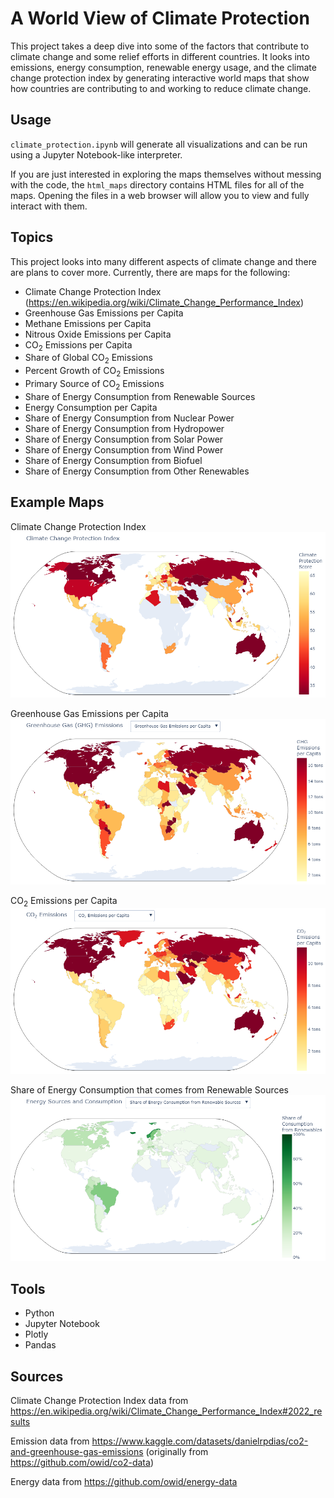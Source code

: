 # A World View of Climate Protection
This project takes a deep dive into some of the factors that contribute to climate change and some relief efforts in different countries. It looks into emissions, energy consumption, renewable energy usage, and the climate change protection index by generating interactive world maps that show how countries are contributing to and working to reduce climate change.

## Usage
`climate_protection.ipynb` will generate all visualizations and can be run using a Jupyter Notebook-like interpreter.

If you are just interested in exploring the maps themselves without messing with the code, the `html_maps` directory contains HTML files for all of the maps. Opening the files in a web browser will allow you to view and fully interact with them. 

## Topics
This project looks into many different aspects of climate change and there are plans to cover more. Currently, there are maps for the following:
- Climate Change Protection Index (https://en.wikipedia.org/wiki/Climate_Change_Performance_Index)
- Greenhouse Gas Emissions per Capita
- Methane Emissions per Capita
- Nitrous Oxide Emissions per Capita
- CO<sub>2</sub> Emissions per Capita
- Share of Global CO<sub>2</sub> Emissions
- Percent Growth of CO<sub>2</sub> Emissions
- Primary Source of CO<sub>2</sub> Emissions
- Share of Energy Consumption from Renewable Sources
- Energy Consumption per Capita
- Share of Energy Consumption from Nuclear Power
- Share of Energy Consumption from Hydropower
- Share of Energy Consumption from Solar Power
- Share of Energy Consumption from Wind Power
- Share of Energy Consumption from Biofuel
- Share of Energy Consumption from Other Renewables

## Example Maps
Climate Change Protection Index
![CCPI](images/ccpi.png "Climate Change Protection Index Map")

Greenhouse Gas Emissions per Capita
![GHG](images/ghg.png "Greenhouse Gas Emissions Map")

CO<sub>2</sub> Emissions per Capita
![CO2](images/co2.png "CO2 Emissions Map")

Share of Energy Consumption that comes from Renewable Sources
![Energy](images/energy.png "Renewable Energy Map")

## Tools
- Python
- Jupyter Notebook
- Plotly
- Pandas

## Sources
Climate Change Protection Index data from https://en.wikipedia.org/wiki/Climate_Change_Performance_Index#2022_results

Emission data from https://www.kaggle.com/datasets/danielrpdias/co2-and-greenhouse-gas-emissions (originally from https://github.com/owid/co2-data)

Energy data from https://github.com/owid/energy-data
